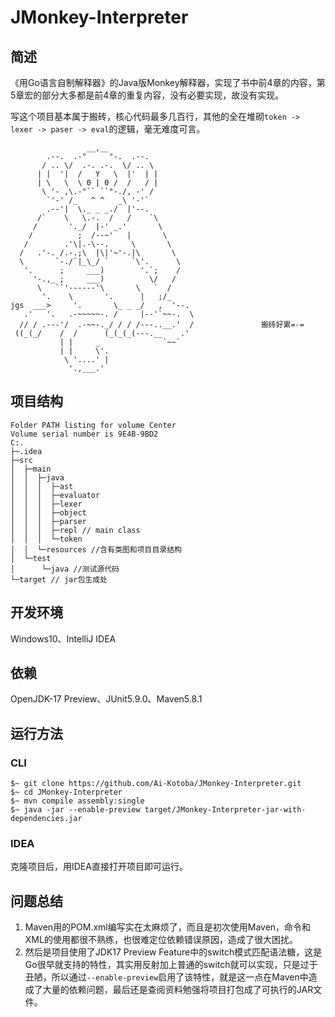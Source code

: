 # JMonkey-Interpreter
## 简述

《用Go语言自制解释器》的Java版Monkey解释器，实现了书中前4章的内容，第5章宏的部分大多都是前4章的重复内容，没有必要实现，故没有实现。

写这个项目基本属于搬砖，核心代码最多几百行，其他的全在堆砌`token -> lexer -> paser -> eval`的逻辑，毫无难度可言。

```
                 __,__
        .--.  .-"     "-.  .--.
       / .. \/  .-. .-.  \/ .. \
      | |  '|  /   Y   \  |'  | |
      | \   \  \ 0 | 0 /  /   / |
       \ '- ,\.-"`` ``"-./, -' /
        `'-' /_   ^ ^   _\ '-'`
        .--'|  \._ _ _./  |'--. 
      /`    \   \.-.  /   /    `\
     /       '._/  |-' _.'       \
    /          ;  /--~'   |       \
   /        .'\|.-\--.     \       \
  /   .'-. /.-.;\  |\|'~'-.|\       \
  \       `-./`|_\_/ `     `\'.      \
   '.      ;     ___)        '.`;    /
     '-.,_ ;     ___)          \/   /
      \   ``'------'\       \   `  /
       '.    \       '.      |   ;/_
jgs  ___>     '.       \_ _ _/   ,  '--.
   .'   '.   .-~~~~~-. /     |--'`~~-.  \
  // / .---'/  .-~~-._/ / / /---..__.'  /				搬砖好累=-=
 ((_(_/    /  /      (_(_(_(---.__    .'
           | |     _              `~~`
           | |     \'.
            \ '....' |
             '.,___.'
```

## 项目结构

```
Folder PATH listing for volume Center
Volume serial number is 9E4B-9BD2
C:.
├─.idea
├─src
│  ├─main
│  │  ├─java
│  │  │  ├─ast
│  │  │  ├─evaluator
│  │  │  ├─lexer
│  │  │  ├─object
│  │  │  ├─parser
│  │  │  ├─repl // main class
│  │  │  └─token
│  │  └─resources //含有类图和项目目录结构
│  └─test
│      └─java //测试源代码
└─target // jar包生成处

```

## 开发环境

Windows10、IntelliJ IDEA

## 依赖

OpenJDK-17 Preview、JUnit5.9.0、Maven5.8.1

## 运行方法

### CLI

```shell
$~ git clone https://github.com/Ai-Kotoba/JMonkey-Interpreter.git
$~ cd JMonkey-Interpreter
$~ mvn compile assembly:single 
$~ java -jar --enable-preview target/JMonkey-Interpreter-jar-with-dependencies.jar
```

### IDEA

克隆项目后，用IDEA直接打开项目即可运行。

## 问题总结

1. Maven用的POM.xml编写实在太麻烦了，而且是初次使用Maven，命令和XML的使用都很不熟练，也很难定位依赖错误原因，造成了很大困扰。
2. 然后是项目使用了JDK17 Preview Feature中的switch模式匹配语法糖，这是Go很早就支持的特性，其实用反射加上普通的switch就可以实现，只是过于丑陋，所以通过`--enable-preview`启用了该特性，就是这一点在Maven中造成了大量的依赖问题，最后还是查阅资料勉强将项目打包成了可执行的JAR文件。

